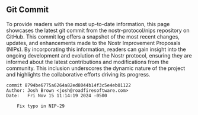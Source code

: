 ## Git Commit
To provide readers with the most up-to-date information, this page showcases the latest git commit from the nostr-protocol/nips repository on GitHub. This commit log offers a snapshot of the most recent changes, updates, and enhancements made to the Nostr Improvement Proposals (NIPs). By incorporating this information, readers can gain insight into the ongoing development and evolution of the Nostr protocol, ensuring they are informed about the latest contributions and modifications from the community. This inclusion underscores the dynamic nature of the project and highlights the collaborative efforts driving its progress.

```shell
commit 8794be6775a6264a82ed8044b14f3c5e4eb01122
Author: Josh Brown <josh@roadfiresoftware.com>
Date:   Fri Nov 15 11:14:19 2024 -0500

    Fix typo in NIP-29
```
